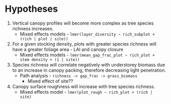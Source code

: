 # Hypotheses

1. Vertical canopy profiles will become more complex as tree species richness increases.
	* Mixed effects models - `lmer(layer_diversity ~ rich_subplot + (rich | plot | site))`
2. For a given stocking density, plots with greater species richness will have a greater foliage area - LAI and canopy closure
	* Mixed effects models - `lmer(mean_gap_frac_plot ~ rich_plot + stem density + (1 | site))`
3. Species richness will correlate negatively with understorey biomass due to an increase in canopy packing, therefore decreasing light penetration.
	* Path analysis - `richness -> gap_frac -> grass_biomass`
		* Mixed effect of site??
4. Canopy surface roughness will increase with tree species richness.
	* Mixed effects model - `lmer(plot_rough ~ rich_plot + (rich | site)`



